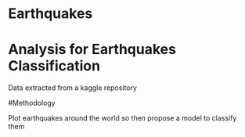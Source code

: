 # Earthquakes

# Analysis for Earthquakes Classification
Data extracted from a kaggle repository 

#Methodology 

Plot earthquakes around the world so then propose a model to classify them 
